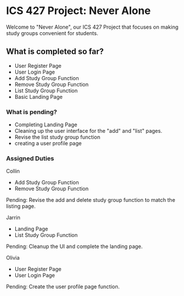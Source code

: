 # ICS 427 Project: Never Alone

Welcome to "Never Alone", our ICS 427 Project that focuses on making study groups convenient for students.

## What is completed so far?
* User Register Page
* User Login Page
* Add Study Group Function
* Remove Study Group Function
* List Study Group Function
* Basic Landing Page

### What is pending?
* Completing Landing Page
* Cleaning up the user interface for the "add" and "list" pages.
* Revise the list study group function
* creating a user profile page

### Assigned Duties
Collin
* Add Study Group Function
* Remove Study Group Function

Pending: Revise the add and delete study group function to match the listing page.

Jarrin
* Landing Page
* List Study Group Function

Pending: Cleanup the UI and complete the landing page.

Olivia
* User Register Page
* User Login Page

Pending: Create the user profile page function.


